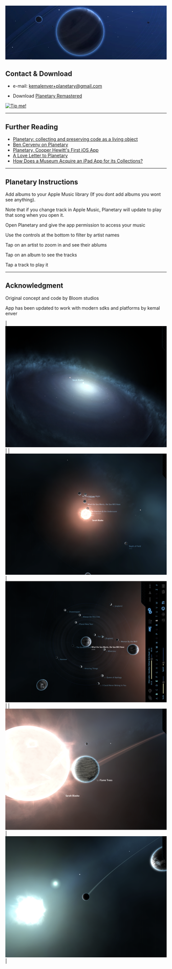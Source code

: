 ![Banner](images/banner.jpg)

## Contact & Download

* e-mail: [kemalenver+planetary@gmail.com](kemalenver+planetary@gmail.com)

* Download [Planetary Remastered](https://apps.apple.com/us/app/planetary-remastered/id1473561807?mt=8)
  
<a href="https://www.buymeacoffee.com/kemalenver" target="_blank">
  <img src="https://cdn.buymeacoffee.com/buttons/lato-red.png" alt="Tip me!" style="height: 37px;">
</a>

---

## Further Reading

* [Planetary: collecting and preserving code as a living object](https://www.cooperhewitt.org/2013/08/26/planetary-collecting-and-preserving-code-as-a-living-object)
* [Ben Cerveny on Planetary](https://www.cooperhewitt.org/2015/06/26/ben-cerveny-on-planetary/)
* [Planetary, Cooper Hewitt's First iOS App](https://www.cooperhewitt.org/2019/05/16/planetary-cooper-hewitts-first-ios-app/)
* [A Love Letter to Planetary](https://www.cooperhewitt.org/2022/02/16/a-love-letter-to-planetary/)
* [How Does a Museum Acquire an iPad App for its Collections?](https://www.smithsonianmag.com/smithsonian-institution/how-does-a-museum-acquire-an-ipad-app-for-its-collections-880301/)

---

## Planetary Instructions

Add albums to your Apple Music library (If you dont add albums you wont see anything).  

Note that if you change track in Apple Music, Planetary will update to play that song when you open it.

Open Planetary and give the app permission to access your music

Use the controls at the bottom to filter by artist names

Tap on an artist to zoom in and see their ablums

Tap on an album to see the tracks

Tap a track to play it

---

## Acknowledgment

Original concept and code by Bloom studios

App has been updated to work with modern sdks and platforms by kemal enver

| ![pretty planetary 1](images/1.PNG) |
| ![pretty planetary 3](images/2.PNG) | ![pretty planetary 1](images/3.PNG) |
| ![pretty planetary 4](images/4.PNG) | ![pretty planetary 1](images/5.PNG) |

